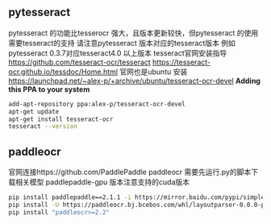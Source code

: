 ## pytesseract 
pytesseract 的功能比tesserocr 强大，且版本更新较快，但pytesseract 的使用需要tesseract的支持 请注意pytesseract 版本对应的tesseract版本
例如pytesseract 0.3.7对应tesseract4.0 以上版本
tesseract官网安装指导
https://github.com/tesseract-ocr/tesseract
https://tesseract-ocr.github.io/tessdoc/Home.html
官网也是ubuntu 安装
https://launchpad.net/~alex-p/+archive/ubuntu/tesseract-ocr-devel
**Adding this PPA to your system**
```bash
add-apt-repository ppa:alex-p/tesseract-ocr-devel
apt-get update
apt-get install tesseract-ocr
tesseract --version
```
## paddleocr
官网连接https://github.com/PaddlePaddle
paddleocr 需要先运行.py的脚本下载相关模型
paddlepaddle-gpu 版本注意支持的cuda版本

```bash
pip install paddlepaddle==2.1.1 -i https://mirror.baidu.com/pypi/simple
pip install -U https://paddleocr.bj.bcebos.com/whl/layoutparser-0.0.0-py3-none-any.
pip install "paddleocr>=2.2"
```
